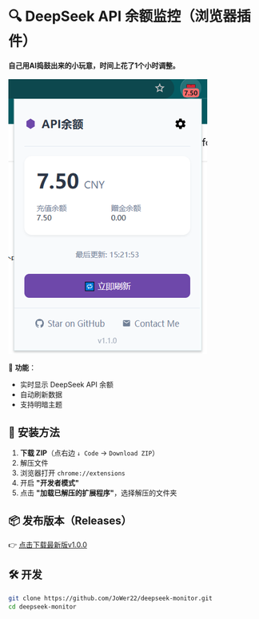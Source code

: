 # 🔍 DeepSeek API 余额监控（浏览器插件）
#### 自己用AI捣鼓出来的小玩意，时间上花了1个小时调整。
![插件截图](assets/screenshot.png)

📌 **功能**：
- 实时显示 DeepSeek API 余额
- 自动刷新数据
- 支持明暗主题

## 🚀 安装方法
1. **下载 ZIP**（点右边 `↓ Code` → `Download ZIP`）
2. 解压文件
3. 浏览器打开 `chrome://extensions`
4. 开启 **"开发者模式"**
5. 点击 **"加载已解压的扩展程序"**，选择解压的文件夹

## 📦 发布版本（Releases）
👉 [点击下载最新版v1.0.0](https://github.com/JoWer22/deepseek-monitor/releases)

## 🛠️ 开发
```bash
git clone https://github.com/JoWer22/deepseek-monitor.git
cd deepseek-monitor
